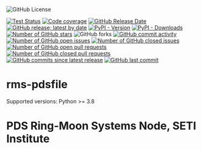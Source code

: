 ![GitHub License](https://img.shields.io/github/license/SETI/rms-pdsfile)

[![Test Status](https://img.shields.io/github/actions/workflow/status/SETI/rms-pdsfile/run-tests.yml?branch=main)](https://github.com/SETI/rms-pdsfile/actions)
[![Code coverage](https://img.shields.io/codecov/c/github/SETI/rms-pdsfile/main?logo=codecov)](https://codecov.io/gh/SETI/rms-pdsfile)
[![GitHub Release Date](https://img.shields.io/github/release-data/SETI/rms-pdsfile)](https://github.com/SETI/rms-pdsfile/releases)
[![GitHub release; latest by date](https://img.shields.io/github/v/release/SETI/rms-pdsfile)](https://github.com/SETI/rms-pdsfile/releases)
[![PyPI - Version](https://img.shields.io/pypi/v/rms-pdsfile)](https://pypi.org/project/rms-pdsfile)
[![PyPI - Downloads](https://img.shields.io/pypi/dm/rms-pdsfile)](https://pypi.org/project/rms-pdsfile)
[![Number of GitHub stars](https://img.shields.io/github/stars/SETI/rms-pdsfile)](https://github.com/SETI/rms-pdsfile/stargazers)
![GitHub forks](https://img.shields.io/github/forks/SETI/rms-pdsfile)
[![GitHub commit activity](https://img.shields.io/github/commit-activity/m/SETI/rms-pdsfile)](https://github.com/SETI/rms-pdsfile/commits/main/)
[![Number of GitHub open issues](https://img.shields.io/github/issues/SETI/rms-pdsfile)](https://github.com/SETI/rms-pdsfile/issues)
[![Number of GitHub closed issues](https://img.shields.io/github/issues-closed/SETI/rms-pdsfile)](https://github.com/SETI/rms-pdsfile/issues)
[![Number of GitHub open pull requests](https://img.shields.io/github/issues-pr-raw/SETI/rms-pdsfile)](https://github.com/SETI/rms-pdsfile/pulls)
[![Number of GitHub closed pull requests](https://img.shields.io/github/issues-pr-closed-raw/SETI/rms-pdsfile)](https://github.com/SETI/rms-pdsfile/pulls)
[![GitHub commits since latest release](https://img.shields.io/github/commits-since/SETI/rms-pdsfile/latest)](https://github.com/SETI/rms-pdsfile/commits/main/)
[![GitHub last commit](https://img.shields.io/github/last-commit/SETI/rms-pdsfile)](https://github.com/SETI/rms-pdsfile/commits/main/)


# rms-pdsfile

Supported versions: Python >= 3.8

# PDS Ring-Moon Systems Node, SETI Institute
